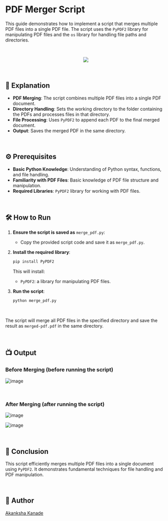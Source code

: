 # PDF Merger Script

This guide demonstrates how to implement a script that merges multiple PDF files into a single PDF file. The script uses the `PyPDF2` library for manipulating PDF files and the `os` library for handling file paths and directories.

<br>

<p align="center">
    <img src="https://blog.aspose.com/pdf/merge-pdf-files-in-python/images/Merge-PDF-Files-into-Single-PDF.jpg">
</p>

<br>

## 🌟 Explanation

- **PDF Merging**: The script combines multiple PDF files into a single PDF document.
- **Directory Handling**: Sets the working directory to the folder containing the PDFs and processes files in that directory.
- **File Processing**: Uses `PyPDF2` to append each PDF to the final merged document.
- **Output**: Saves the merged PDF in the same directory.

<br>

## ⚙️ Prerequisites

- **Basic Python Knowledge**: Understanding of Python syntax, functions, and file handling.
- **Familiarity with PDF Files**: Basic knowledge of PDF file structure and manipulation.
- **Required Libraries**: `PyPDF2` library for working with PDF files.

<br>

## 🛠️ How to Run

1. **Ensure the script is saved as** `merge_pdf.py`:
    - Copy the provided script code and save it as `merge_pdf.py`.

2. **Install the required library**:
    ```bash
    pip install PyPDF2
    ```

   This will install:

   - `PyPDF2`: a library for manipulating PDF files.

3. **Run the script**:
    ```bash
    python merge_pdf.py
    ```

<br>

The script will merge all PDF files in the specified directory and save the result as `merged-pdf.pdf` in the same directory.

<br>

## 📺 Output

### Before Merging (before running the script)
![image](https://github.com/user-attachments/assets/eddc358d-4c61-4326-accb-0f2356e74f99)

<br>

### After Merging (after running the script)

![image](https://github.com/user-attachments/assets/e1b5ec2a-848e-46d6-a10c-7af6a19e3c03)

![image](https://github.com/user-attachments/assets/b8660cbe-06f3-4a6a-943e-0dc3b6dc275f)


<br>


## 📜 Conclusion

This script efficiently merges multiple PDF files into a single document using `PyPDF2`. It demonstrates fundamental techniques for file handling and PDF manipulation.

<br>

## 👻 Author

[Akanksha Kanade](https://github.com/CandyBeans1609)



